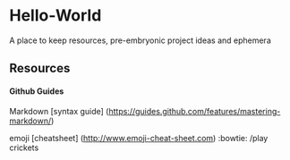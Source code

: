 # Hello-World
A place to keep resources, pre-embryonic project ideas and ephemera 
## Resources 
#### Github Guides 
Markdown [syntax guide] (https://guides.github.com/features/mastering-markdown/) 

emoji [cheatsheet] (http://www.emoji-cheat-sheet.com)
:bowtie: /play crickets
